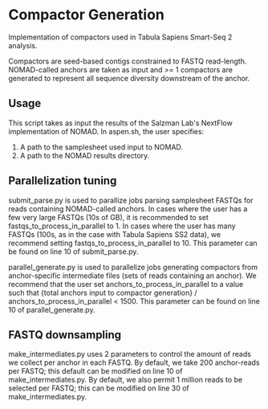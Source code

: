 # Compactor Generation
Implementation of compactors used in Tabula Sapiens Smart-Seq 2 analysis. 

Compactors are seed-based contigs constrained to FASTQ read-length. NOMAD-called anchors are taken as input and >= 1 compactors are generated to represent all sequence diversity downstream of the anchor.


## Usage

This script takes as input the results of the Salzman Lab's NextFlow implementation of NOMAD. In aspen.sh, the user specifies:
1. A path to the samplesheet used input to NOMAD.
2. A path to the NOMAD results directory.

## Parallelization tuning

submit_parse.py is used to parallize jobs parsing samplesheet FASTQs for reads containing NOMAD-called anchors. In cases where the user has a few very large FASTQs (10s of GB), it is recommended to set fastqs_to_process_in_parallel to 1. In cases where the user has many FASTQs (100s, as in the case with Tabula Sapiens SS2 data), we recommend setting fastqs_to_process_in_parallel to 10. This parameter can be found on line 10 of submit_parse.py. 

parallel_generate.py is used to parallelize jobs generating compactors from anchor-specific intermediate files (sets of reads containing an anchor). We recommend that the user set anchors_to_process_in_parallel to a value such that  {total anchors input to compactor generation} /  anchors_to_process_in_parallel < 1500. This parameter can be found on line 10 of parallel_generate.py. 

## FASTQ downsampling

make_intermediates.py uses 2 parameters to control the amount of reads we collect per anchor in each FASTQ. By default, we take 200 anchor-reads per FASTQ; this default can be modified on line 10 of make_intermediates.py. By default, we also permit 1 million reads to be selected per FASTQ; this can be modified on line 30 of make_intermediates.py. 
